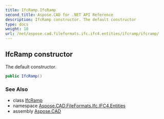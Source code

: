```yaml
---
title: IfcRamp.IfcRamp
second_title: Aspose.CAD for .NET API Reference
description: IfcRamp constructor. The default constructor
type: docs
weight: 10
url: /net/aspose.cad.fileformats.ifc.ifc4.entities/ifcramp/ifcramp/
---
```

## IfcRamp constructor

The default constructor.

```csharp
public IfcRamp()
```

### See Also

* class [IfcRamp](../)
* namespace [Aspose.CAD.FileFormats.Ifc.IFC4.Entities](../../ifcramp/)
* assembly [Aspose.CAD](../../../)


